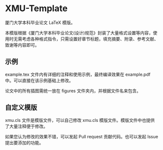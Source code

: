 # XMU-Template

厦门大学本科毕业论文 LaTeX 模版。

本模版根据《厦门大学本科毕业论文(设计)规范》封装了大量格式设置等内容，使用时无需考虑各种格式指令，只需设置好章节标题，填充摘要、附录、参考文献、致谢等内容即可。

## 示例

example.tex 文件内有详细的注释和使用示例，最终编译效果在 example.pdf 中。可以直接在该示例基础上修改。

论文中的所有插图需统一放在 figures 文件夹内，并根据文件名来包含。

## 自定义模版

xmu.cls 文件是模版文件，可以自己修改 xmu.cls 模版文件。模版文件中也提供了大量注释便于修改。

如果您认为修改的效果不错，可以发起 Pull request 贡献代码。也可以发起 Issue 提出要添加的功能。
